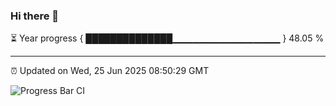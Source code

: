 ### Hi there 👋

⏳ Year progress { ██████████████▁▁▁▁▁▁▁▁▁▁▁▁▁▁▁▁ } 48.05 %

---

⏰ Updated on Wed, 25 Jun 2025 08:50:29 GMT

![Progress Bar CI](https://github.com/IshwaranRudhara/GIT-ACTION/workflows/Progress%20Bar%20CI/badge.svg)
